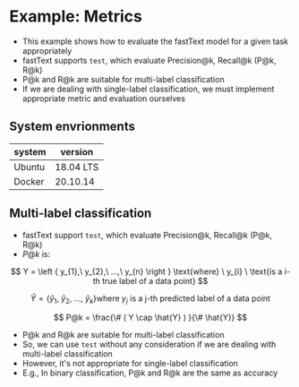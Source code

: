 # Example: Metrics

- This example shows how to evaluate the fastText model for a given task appropriately
- fastText supports `test`, which evaluate Precision@k, Recall@k (P@k, R@k)
- P@k and R@k are suitable for multi-label classification
- If we are dealing with single-label classification, we must implement appropriate metric and evaluation ourselves

## System envrionments

| system | version |
| --- | --- |
| Ubuntu | 18.04 LTS |
| Docker | 20.10.14 |

## Multi-label classification

- fastText support `test`, which evaluate Precision@k, Recall@k (P@k, R@k)
- $P@k$ is:

$$ Y = \left { y_{1},\ y_{2},\ ...,\ y_{n} \right } \text{where} \ y_{i} \ \text{is a i-th true label of a data point} $$

$$ \hat{Y} = \left \{ \hat{y}_{1},\ \hat{y}_{2},\ ...,\ \hat{y}_{k} \right \} \text{where} \ y_{j} \ \text{is a j-th predicted label of a data point} $$

$$ P@k = \frac{\# ( Y \cap \hat{Y} ) }{\# \hat{Y}} $$

- P@k and R@k are suitable for multi-label classification
- So, we can use `test` without any consideration if we are dealing with multi-label classification
- However, it's not appropriate for single-label classification
- E.g., In binary classification, P@k and R@k are the same as accuracy